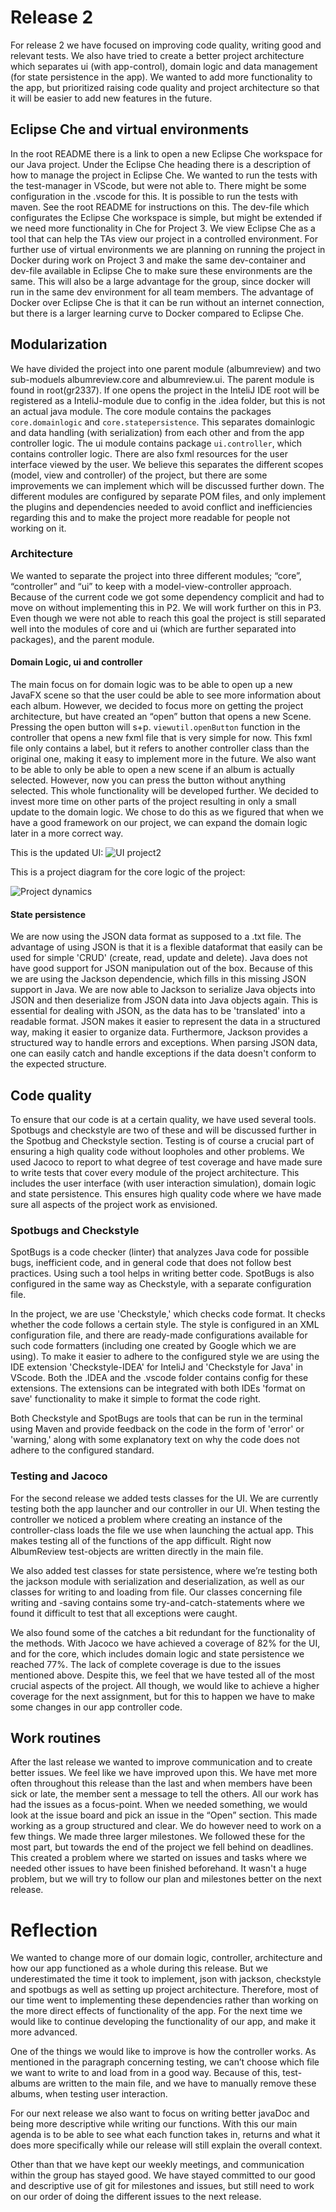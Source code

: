 # Release 2
For release 2 we have focused on improving code quality, writing good and relevant tests. 
We also have tried to create a better project architecture which separates ui (with app-control), domain logic and data management (for state persistence in the app). 
We wanted to add more functionality to the app, but prioritized raising code quality and project architecture so that it will be easier to add new features in the future. 

## Eclipse Che and virtual environments
In the root README there is a link to open a new Eclipse Che workspace for our Java project. 
Under the Eclipse Che heading there is a description of how to manage the project in Eclipse Che. 
We wanted to run the tests with the test-manager in VScode, but were not able to. 
There might be some configuration in the .vscode for this.
It is possible to run the tests with maven. See the root README for instructions on this.
The dev-file which configurates the Eclipse Che workspace is simple, but might be extended if we need more functionality in Che for Project 3.
We view Eclipse Che as a tool that can help the TAs view our project in a controlled environment. For further use of virtual environments we are planning on running the project in Docker during work on Project 3 and make the same dev-container and dev-file available in Eclipse Che to make sure these environments are the same. This will also be a large advantage for the group, since docker will run in the same dev environment for all team members. The advantage of Docker over Eclipse Che is that it can be run without an internet connection, but there is a larger learning curve to Docker compared to Eclipse Che.

## Modularization
We have divided the project into one parent module (albumreview) and two sub-moduels albumreview.core and albumreview.ui. The parent module is found in root(gr2337). 
If one opens the project in the InteliJ IDE root will be registered as a InteliJ-module due to config in the .idea folder, but this is not an actual java module.
The core module contains the packages `core.domainlogic` and `core.statepersistence`. 
This separates domainlogic and data handling (with serialization) from each other and from the app controller logic.
The ui module contains package `ui.controller`, which contains controller logic. There are also fxml resources for the user interface viewed by the user.
We believe this separates the different scopes (model, view and controller) of the project, but there are some improvements we can implement which will be discussed further down.
The different modules are configured by separate POM files, 
and only implement the plugins and dependencies needed to avoid conflict and inefficiencies regarding this and to 
make the project more readable for people not working on it.

### Architecture
We wanted to separate the project into three different modules; “core”, “controller” and “ui” to keep with a model-view-controller approach. 
Because of the current code we got some dependency complicit and had to move on without implementing this in P2. We will work further on this in P3.
Even though we were not able to reach this goal the project is still separated well into the modules of core and ui (which are further separated into packages), 
and the parent module. 

#### Domain Logic, ui and controller
The main focus on for domain logic was to be able to open up a new JavaFX scene so that the user could be able to see more information about each album. 
However, we decided to focus more on getting the project architecture, but have created an “open” button that opens a new Scene. Pressing the open button will s+p.
`viewutil.openButton` function in the controller that opens a new fxml file that is very simple for now. 
This fxml file only contains a label, but it refers to another controller class than the original one, making it easy to implement more in the future. 
We also want to be able to only be able to open a new scene if an album is actually selected. However, now you can press the button without anything selected. 
This whole functionality will be developed further.
We decided to invest more time on other parts of the project resulting in only a small update to the domain logic. 
We chose to do this as we figured that when we have a good framework on our  project, we can expand the domain logic later in a more correct way.

This is the updated UI:
![UI project2](<./assets/UI-R2.png>)

This is a project diagram for the core logic of the project:

![Project dynamics](<./assets/Project-dynamics.png>)

#### State persistence
We are now using the JSON data format as supposed to a .txt file. The advantage of using JSON is that it is a flexible dataformat that easily can be used for simple
'CRUD' (create, read, update and delete). Java does not have good support for JSON manipulation out of the box. Because of this we are using the Jackson dependencie, which fills in this missing JSON support in Java.
We are now able to Jackson to serialize Java objects into JSON and then deserialize from JSON data into Java objects again. This is essential for dealing with JSON, as the data has to be 'translated' into a readable format.
JSON makes it easier to represent the data in a structured way, making it easier to organize data. 
Furthermore, Jackson provides a structured way to handle errors and exceptions. 
When parsing JSON data, one can easily catch and handle exceptions if the data doesn't conform to the expected structure.

## Code quality
To ensure that our code is at a certain quality, we have used several tools. 
Spotbugs and checkstyle are two of these and will be discussed further in the Spotbug and Checkstyle section. 
Testing is of course a crucial part of ensuring a high quality code without loopholes and other problems. 
We used Jacoco to report to what degree of test coverage and have made sure to write tests that cover every module of the project architecture. 
This includes the user interface (with user interaction simulation), domain logic and state persistence. This ensures high quality code where we have made sure all aspects of the project work as envisioned.

### Spotbugs and Checkstyle
SpotBugs is a code checker (linter) that analyzes Java code for possible bugs, inefficient code, 
and in general code that does not follow best practices. Using such a tool helps in writing better code. 
SpotBugs is also configured in the same way as Checkstyle, with a separate configuration file.

In the project, we are use 'Checkstyle,' which checks code format. It checks whether the code follows a certain style.
The style is configured in an XML configuration file, and there are ready-made configurations available for such code formatters
(including one created by Google which we are using). To make it easier to adhere to the configured style we are using the IDE extension 'Checkstyle-IDEA' for 
InteliJ and 'Checkstyle for Java' in VScode. Both the .IDEA and the .vscode folder contains config for these extensions. 
The extensions can be integrated with both IDEs 'format on save' functionality to make it simple to format the code right.

Both Checkstyle and SpotBugs are tools that can be run in the terminal using Maven and 
provide feedback on the code in the form of 'error' or 'warning,' 
along with some explanatory text on why the code does not adhere to the configured standard.

### Testing and Jacoco
For the second release we added tests classes for the UI. We are currently testing both the app launcher and our controller in our UI. 
When testing the controller we noticed a problem where creating an instance of the controller-class loads the file we use when launching the actual app. 
This makes testing all of the functions of the app difficult. Right now AlbumReview test-objects are written directly in the main file.

We also added test classes for state persistence, where we’re testing both the jackson module with serialization and deserialization, 
as well as our classes for writing to and loading from file. 
Our classes concerning file writing and -saving contains some
try-and-catch-statements where we found it difficult to test that all exceptions were caught.

We also found some of the catches a bit redundant for the functionality of the methods.
With Jacoco we have achieved a coverage of 82% for the UI, and for the core, which includes domain logic and state persistence we reached 77%. 
The lack of complete coverage is due to the issues mentioned above. Despite this, we feel that we have tested all of the most crucial aspects of the project. 
All though, we would like to achieve a higher coverage for the next assignment, but for this to happen we have to make some changes in our app controller code.

## Work routines
After the last release we wanted to improve communication and to create better issues. We feel like we have improved upon this. 
We have met more often throughout this release than the last and when members have been sick or late, the member sent a message to tell the others.
All our work has had the issues as a focus-point. When we needed something, we would look at the issue board and pick an issue in the “Open” section. 
This made working as a group structured and clear.
We do however need to work on a few things. We made three larger milestones. We followed these for the most part, but towards the end of the project we fell behind on deadlines.
This created a problem where we started on issues and tasks where we needed other issues to have been finished beforehand. 
It wasn't a huge problem, but we will try to follow our plan and milestones better on the next release.

# Reflection
We wanted to change more of our domain logic, controller, architecture and how our app functioned as a whole during this release. 
But we underestimated the time it took to implement, json with jackson, checkstyle and spotbugs as well as setting up project architecture.
Therefore, most of our time went to implementing these dependencies rather than working on the more direct effects of functionality of the app. 
For the next time we would like to continue developing the functionality of our app, and make it more advanced.

One of the things we would like to improve is how the controller works. As mentioned in the paragraph concerning testing, 
we can’t choose which file we want to write to and load from in a good way.
Because of this, test-albums are written to the main file, and we have to manually remove these albums, when testing user interaction.

For our next release we also want to focus on writing better javaDoc and being more descriptive while writing our functions. 
With this our main agenda is to be able to see what each function takes in, 
returns and what it does more specifically while our release will still explain the overall context.

Other than that we have kept our weekly meetings, and communication within the group has stayed good. 
We have stayed committed to our good and descriptive use of git for milestones and issues, 
but still need to work on our order of doing the different issues to the next release. 
